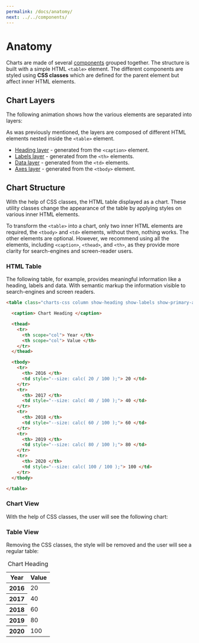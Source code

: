 ```yaml
---
permalink: /docs/anatomy/
next: ../../components/
---
```


# Anatomy

Charts are made of several [components](../components/) grouped together. The structure is built with a simple HTML `<table>` element. The different components are styled using **CSS classes** which are defined for the parent element but affect inner HTML elements.

## Chart Layers

The following animation shows how the various elements are separated into layers:

<code-example code-example-id="anatomy-layers">
<template v-slot:css-code>
.layers-wrapper {
	position: relative;
	width: calc(100% * 0.42261826174); /* 100% * cos(65deg) */
	width: 75%;
    margin: 0 auto;
	aspect-ratio: 1 / 1;
}
.layers-wrapper .charts-css {
	position: absolute;
	inset: 0;
	width: 100%;
	height: 100%;
	margin: 0 auto;
	border-radius: 10px;
	animation-name: animate_layers;
	animation-duration: 20s;
	animation-iteration-count: infinite;
	animation-timing-function: ease-in-out;
	--labels-size: 40px !important;
	--heading-size: 40px !important;
}
.layers-wrapper .charts-css caption {
	padding: 10px !important;
}
.layers-wrapper .charts-css:nth-child(1) {
	--distance: -150px;
}
.layers-wrapper .charts-css:nth-child(2) {
	--distance: -50px;
}
.layers-wrapper .charts-css:nth-child(3) {
	--distance: 50px;
}
.layers-wrapper .charts-css:nth-child(4) {
	--distance: 150px;
}
.layers-wrapper:hover .charts-css {
	animation-play-state: paused;
}
@keyframes animate_layers {
	5% {
		transform: rotateX(0) rotate(0) translateZ(0);
		background-color: rgba(255, 255, 255, 0);
		box-shadow: none;
	}
	20%{
		transform: rotateX(65deg) rotate(45deg) translateZ(var(--distance));
		background-color: rgba(0, 0, 0, 0.1);
		box-shadow: 0 0 0 1px rgba(0, 0, 0, 0.2);
	}
	35% {
		transform: rotateX(65deg) rotate(-135deg) translateZ(var(--distance));
	}
	65% {
		transform: rotateX(65deg) rotate(135deg) translateZ(var(--distance));
	}
	80% {
		transform: rotateX(65deg) rotate(-45deg) translateZ(var(--distance));
		background-color: rgba(0, 0, 0, 0.1);
		box-shadow: 0 0 0 1px rgba(0, 0, 0, 0.2);
	}
	95% {
		transform: rotateX(0) rotate(0) translateZ(0);
		background-color: rgba(0, 0, 0, 0);
		box-shadow: none;
	}
}
</template>
<template v-slot:html-code>
<div class="layers-wrapper">
	<table class="charts-css column show-heading show-labels show-primary-axis show-4-secondary-axes show-data-axes">
		<caption> </caption>
		<tbody>
			<tr>
				<th> </th>
				<td style="--size: 0;"></td>
			</tr>
			<tr>
				<th> </th>
				<td style="--size: 0;"></td>
			</tr>
			<tr>
				<th> </th>
				<td style="--size: 0;"></td>
			</tr>
			<tr>
				<th> </th>
				<td style="--size: 0;"></td>
			</tr>
			<tr>
				<th> </th>
				<td style="--size: 0;"></td>
			</tr>
		</tbody>
	</table>
	<table class="charts-css column show-heading show-labels data-spacing-15">
		<caption> </caption>
		<tbody>
			<tr>
				<th> </th>
				<td style="--size: 0.2;"></td>
			</tr>
			<tr>
				<th> </th>
				<td style="--size: 0.4;"></td>
			</tr>
			<tr>
				<th> </th>
				<td style="--size: 0.6;"></td>
			</tr>
			<tr>
				<th> </th>
				<td style="--size: 0.8;"></td>
			</tr>
			<tr>
				<th> </th>
				<td style="--size: 1;"></td>
			</tr>
		</tbody>
	</table>
	<table class="charts-css column show-heading show-labels">
		<caption> </caption>
		<tbody>
			<tr>
				<th> 2016 </th>
			</tr>
			<tr>
				<th> 2017 </th>
			</tr>
			<tr>
				<th> 2018 </th>
			</tr>
			<tr>
				<th> 2019 </th>
			</tr>
			<tr>
				<th> 2020 </th>
			</tr>
		</tbody>
	</table>
	<table class="charts-css column show-heading">
		<caption> Chart Heading </caption>
	</table>
</div>
</template>
</code-example>

As was previously mentioned, the layers are composed of different HTML elements nested inside the `<table>` element.

* [Heading layer](../components/heading/) - generated from the `<caption>` element.
* [Labels layer](../components/labels/) - generated from the `<th>` elements.
* [Data layer](../components/data/) - generated from the `<td>` elements.
* [Axes layer](../components/axes/) - generated from the `<tbody>` element.

## Chart Structure

With the help of CSS classes, the HTML table displayed as a chart. These utility classes change the appearance of the table by applying styles on various inner HTML elements.

To transform the `<table>` into a chart, only two inner HTML elements are required, the `<tbody>` and `<td>` elements, without them, nothing works. The other elements are optional. However, we recommend using all the elements, including `<caption>`, `<thead>`, and `<th>`, as they provide more clarity for search-engines and screen-reader users.

### HTML Table

The following table, for example, provides meaningful information like a heading, labels and data. With semantic markup the information visible to search-engines and screen readers.

```html
<table class="charts-css column show-heading show-labels show-primary-axis show-4-secondary-axes show-data-axes data-spacing-15 hide-data">

  <caption> Chart Heading </caption>

  <thead>
    <tr>
      <th scope="col"> Year </th>
      <th scope="col"> Value </th>
    </tr>
  </thead>

  <tbody>
    <tr>
      <th> 2016 </th>
      <td style="--size: calc( 20 / 100 );"> 20 </td>
    </tr>
    <tr>
      <th> 2017 </th>
      <td style="--size: calc( 40 / 100 );"> 40 </td>
    </tr>
    <tr>
      <th> 2018 </th>
      <td style="--size: calc( 60 / 100 );"> 60 </td>
    </tr>
    <tr>
      <th> 2019 </th>
      <td style="--size: calc( 80 / 100 );"> 80 </td>
    </tr>
    <tr>
      <th> 2020 </th>
      <td style="--size: calc( 100 / 100 );"> 100 </td>
    </tr>
  </tbody>

</table>
```

### Chart View

With the help of CSS classes, the user will see the following chart:

<code-example code-example-id="anatomy-simple-chart">
<template v-slot:css-code>
#anatomy-simple-chart {
  height: 300px;
  max-width: 400px;
  margin: 0 auto;
}
</template>
<template v-slot:html-code>
<table class="charts-css column show-heading show-labels show-primary-axis show-4-secondary-axes show-data-axes data-spacing-15 hide-data" id="anatomy-simple-chart">

  <caption> Chart Heading </caption>

  <thead>
    <tr>
      <th scope="col"> Year </th>
      <th scope="col"> Value </th>
    </tr>
  </thead>

  <tbody>
    <tr>
      <th> 2016 </th>
      <td style="--size: calc( 20 / 100 );"> 20 </td>
    </tr>
    <tr>
      <th> 2017 </th>
      <td style="--size: calc( 40 / 100 );"> 40 </td>
    </tr>
    <tr>
      <th> 2018 </th>
      <td style="--size: calc( 60 / 100 );"> 60 </td>
    </tr>
    <tr>
      <th> 2019 </th>
      <td style="--size: calc( 80 / 100 );"> 80 </td>
    </tr>
    <tr>
      <th> 2020 </th>
      <td style="--size: calc( 100 / 100 );"> 100 </td>
    </tr>
  </tbody>

</table>
</template>
</code-example>

### Table View

Removing the CSS classes, the style will be removed and the user will see a regular table:

<table>

  <caption> Chart Heading </caption>

  <thead>
    <tr>
      <th scope="col"> Year </th>
      <th scope="col"> Value </th>
    </tr>
  </thead>

  <tbody>
    <tr>
      <th> 2016 </th>
      <td style="--size: calc( 20 / 100 );"> 20 </td>
    </tr>
    <tr>
      <th> 2017 </th>
      <td style="--size: calc( 40 / 100 );"> 40 </td>
    </tr>
    <tr>
      <th> 2018 </th>
      <td style="--size: calc( 60 / 100 );"> 60 </td>
    </tr>
    <tr>
      <th> 2019 </th>
      <td style="--size: calc( 80 / 100 );"> 80 </td>
    </tr>
    <tr>
      <th> 2020 </th>
      <td style="--size: calc( 100 / 100 );"> 100 </td>
    </tr>
  </tbody>

</table>
